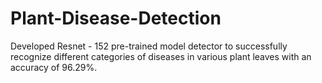 # Plant-Disease-Detection
Developed Resnet - 152 pre-trained model detector  to  successfully recognize different categories of diseases in various plant leaves with an accuracy of 96.29%.
